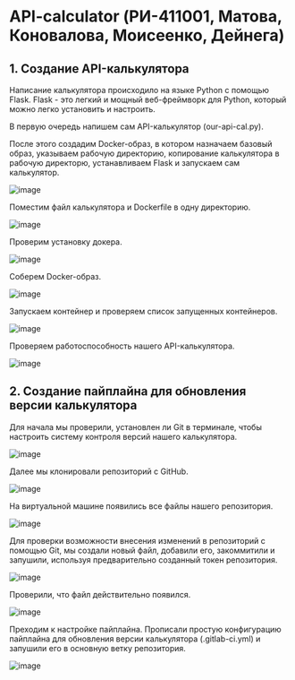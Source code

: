# API-calculator (РИ-411001, Матова, Коновалова, Моисеенко, Дейнега)
## 1. Создание API-калькулятора
Написание калькулятора происходило на языке Python с помощью Flask. Flask - это легкий и мощный веб-фреймворк для Python, который можно легко установить и настроить.

В первую очередь напишем сам API-калькулятор (our-api-cal.py).

После этого создадим Docker-образ, в котором назначаем базовый образ, указываем рабочую директорию, копирование калькулятора в рабочую директорю, устанавливаем Flask и запускаем сам калькулятор.

![image](https://github.com/user-attachments/assets/25ef447f-f347-4c94-9431-730eef5936f5)


Поместим файл калькулятора и Dockerfile в одну директорию.

![image](https://github.com/user-attachments/assets/d912c398-0877-4d13-ab90-f58c85689f56)

Проверим установку докера.

![image](https://github.com/user-attachments/assets/35beb161-0232-401c-8bd9-775769a77995)

Соберем Docker-образ.

![image](https://github.com/user-attachments/assets/2e0ba375-54e3-4d9e-a320-4225f7b47c28)

Запускаем контейнер и проверяем список запущенных контейнеров. 

![image](https://github.com/user-attachments/assets/e46b9c95-b62a-4a1b-bbcf-b7486726888f)

Проверяем работоспособность нашего API-калькулятора.

![image](https://github.com/user-attachments/assets/b089cb8a-9ed2-469e-87e8-bc613c520399)

## 2. Создание пайплайна для обновления версии калькулятора
Для начала мы проверили, установлен ли Git в терминале, чтобы настроить систему контроля версий нашего калькулятора.

![image](https://github.com/user-attachments/assets/e31c97b4-3641-4484-bbf8-f8b888e5f5eb)

Далее мы клонировали репозиторий с GitHub.

![image](https://github.com/user-attachments/assets/dfad34ab-8fff-4d34-a6f3-ae0c7c3dd3b2)

На виртуальной машине появились все файлы нашего репозитория.

![image](https://github.com/user-attachments/assets/ea1ba96a-7502-4e4b-869b-71f73fcef6d4)

Для проверки возможности внесения изменений в репозиторий с помощью Git, мы создали новый файл, добавили его, закоммитили и запушили, используя предварительно созданный токен репозитория.

![image](https://github.com/user-attachments/assets/34d01932-f41d-4990-a76f-994bbe207848)

Проверили, что файл действительно появился.

![image](https://github.com/user-attachments/assets/eeccca54-7a4b-40b3-985f-ccc2ad737704)

Преходим к настройке пайплайна.
Прописали простую конфигурацию пайплайна для обновления версии калькулятора (.gitlab-ci.yml) и запушили его в основную ветку репозитория.

![image](https://github.com/user-attachments/assets/a90abaca-b66a-4ff5-ad6b-c91983637b4f)






